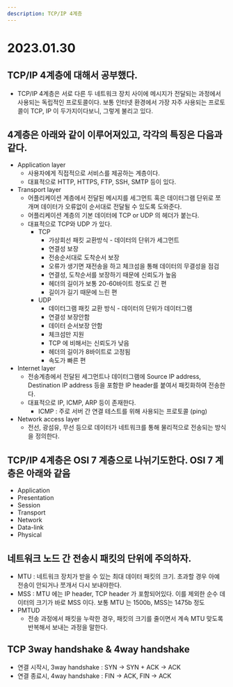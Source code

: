 ```yaml
---
description: TCP/IP 4계층
---
```


# 2023.01.30

## TCP/IP 4계층에 대해서 공부했다.

* TCP/IP 4계층은 서로 다른 두 네트워크 장치 사이에 메시지가 전달되는 과정에서 사용되는 독립적인 프로토콜이다. 보통 인터넷 환경에서 가장 자주 사용되는 프로토콜이 TCP, IP 이 두가지이다보니, 그렇게 불리고 있다.

## 4계층은 아래와 같이 이루어져있고, 각각의 특징은 다음과 같다.

* Application layer
  * 사용자에게 직접적으로 서비스를 제공하는 계층이다.
  * 대표적으로 HTTP, HTTPS, FTP, SSH, SMTP 등이 있다.
* Transport layer
  * 어플리케이션 계층에서 전달된 메시지를 세그먼트 혹은 데이터그램 단위로 쪼개며 데이터가 오류없이 순서대로 전달될 수 있도록 도와준다.
  * 어플리케이션 계층의 기본 데이터에 TCP or UDP 의 헤더가 붙는다.
  * 대표적으로 TCP와 UDP 가 있다.
    * TCP
      * 가상회선 패킷 교환방식 - 데이터의 단위가 세그먼트
      * 연결성 보장
      * 전송순서대로 도착순서 보장
      * 오류가 생기면 재전송을 하고 체크섬을 통해 데이터의 무결성을 점검
      * 연결성, 도착순서를 보장하기 때문에 신뢰도가 높음
      * 헤더의 길이가 보통 20-60바이트 정도로 긴 편
      * 길이가 길기 때문에 느린 편
    * UDP
      * 데이터그램 패킷 교환 방식 - 데이터의 단위가 데이터그램
      * 연결성 보장안함
      * 데이터 순서보장 안함
      * 체크섬만 지원
      * TCP 에 비해서는 신뢰도가 낮음
      * 헤더의 길이가 8바이트로 고정됨
      * 속도가 빠른 편
* Internet layer
  * 전송계층에서 전달된 세그먼트나 데이터그램에 Source IP address, Destination IP address 등을 포함한 IP header를 붙여서 패킷화하여 전송한다.
  * 대표적으로 IP, ICMP, ARP 등이 존재한다.
    * ICMP : 주로 서버 간 연결 테스트를 위해 사용되는 프로토콜 (ping)
* Network access layer
  * 전선, 광섬유, 무선 등으로 데이터가 네트워크를 통해 물리적으로 전송되는 방식을 정의한다.

## TCP/IP 4계층은 OSI 7 계층으로 나뉘기도한다. OSI 7 계층은 아래와 같음

* Application
* Presentation
* Session
* Transport
* Network
* Data-link
* Physical

## 네트워크 노드 간 전송시 패킷의 단위에 주의하자.

* MTU : 네트워크 장치가 받을 수 있는 최대 데이터 패킷의 크기. 초과할 경우 아예 전송이 안되거나 쪼개서 다시 보내야한다.
* MSS : MTU 에는 IP header, TCP header 가 포함되어있다. 이를 제외한 순수 데이터의 크기가 바로 MSS 이다. 보통 MTU 는 1500b, MSS는 1475b 정도
* PMTUD
  * 전송 과정에서 패킷을 누락한 경우, 패킷의 크기를 줄이면서 계속 MTU 맞도록 반복해서 보내는 과정을 말한다.

## TCP 3way handshake & 4way handshake

* 연결 시작시, 3way handshake : SYN → SYN + ACK → ACK
* 연결 종료시, 4way handshake : FIN → ACK, FIN → ACK
